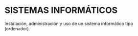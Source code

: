 # SISTEMAS INFORMÁTICOS

Instalación, administración y uso de un sistema informático tipo (ordenador).
